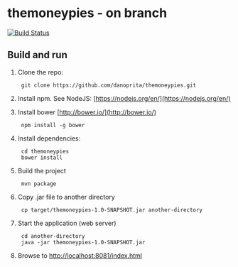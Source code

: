 # themoneypies - on branch 

[![Build Status](https://travis-ci.org/danoprita/themoneypies.svg?branch=master)](https://travis-ci.org/danoprita/themoneypies)

## Build and run

1. Clone the repo:

        git clone https://github.com/danoprita/themoneypies.git

1. Install npm. See NodeJS: [https://nodejs.org/en/](https://nodejs.org/en/)

1. Install bower [http://bower.io/](http://bower.io/)

        npm install -g bower

1. Install dependencies:

        cd themoneypies
        bower install

1. Build the project

        mvn package

1. Copy .jar file to another directory

        cp target/themoneypies-1.0-SNAPSHOT.jar another-directory
 
1. Start the application (web server)

        cd another-directory
        java -jar themoneypies-1.0-SNAPSHOT.jar
        
1. Browse to [http://localhost:8081/index.html](http://localhost:8081/index.html)

